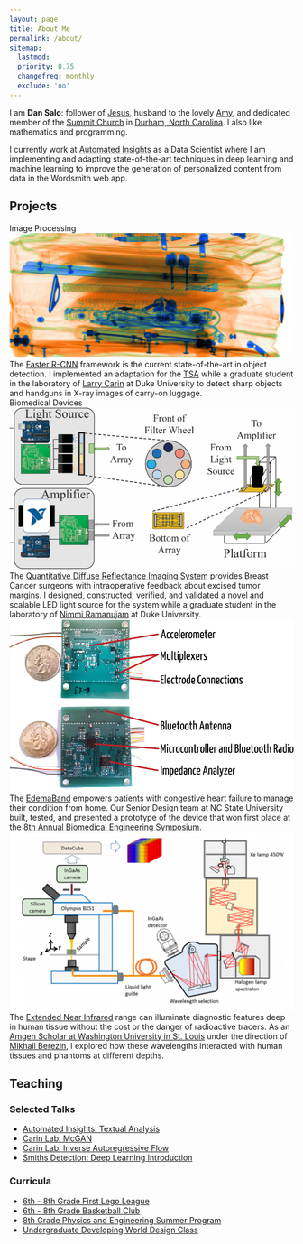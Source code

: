 ```yaml
---
layout: page
title: About Me
permalink: /about/
sitemap:
  lastmod:
  priority: 0.75
  changefreq: monthly
  exclude: 'no'
---
```


I am **Dan Salo**: follower of [Jesus](https://www.esv.org/John+4/), husband to the lovely [Amy](http://studentudurham.org/team), and dedicated member of the [Summit Church](http://www.summitrdu.com/) in [Durham, North Carolina](https://www.durham-nc.com/media/accolades/). I also like mathematics and programming.

I currently work at <a href="https://automatedinsights.com/">Automated Insights</a> as a Data Scientist where I am implementing and adapting state-of-the-art techniques in deep learning and machine learning to improve the generation of personalized content from data in the Wordsmith web app.

## Projects

<div class="t-body">
  <div class="t-row"><div class="t-head">Image Processing</div></div>
  <div class="t-row">
    <div class="t-img"><a href="/assets/about/bag_real.png" class="highslide" onclick="return hs.expand(this)"><img src="/assets/about/bag_real.png" alt="Highslide JS" /></a></div>
    <div class="t-cell">The <a href="https://arxiv.org/pdf/1506.01497.pdf">Faster R-CNN</a> framework is the current state-of-the-art in object detection. I implemented an adaptation for the <a href="https://www.tsa.gov/">TSA</a> while a graduate student in the laboratory of <a href="http://people.ee.duke.edu/~lcarin/">Larry
    Carin</a> at Duke University to detect sharp objects and handguns in X-ray images of carry-on luggage.</div>
  </div>
  <div class="t-row"><div class="t-head">Biomedical Devices</div></div>
  <div class="t-row">
    <div class="t-img"><a href="/assets/about/qdri_leds.png" class="highslide" onclick="return hs.expand(this)"><img src="/assets/about/qdri_leds.png" alt="Highslide JS" /></a></div>
    <div class="t-cell">The <a href="http://journals.plos.org/plosone/article?id=10.1371/journal.pone.0127525">Quantitative Diffuse Reflectance Imaging System</a> provides Breast Cancer surgeons with intraoperative feedback about excised tumor margins. I designed, constructed, verified, and validated a novel and scalable LED light source for the system while a graduate student in the laboratory of <a href="https://nimmi.bme.duke.edu/">Nimmi Ramanujam</a> at Duke University.</div>
  </div>
  <div class="t-row-border"></div>
  <div class="t-row">
    <div class="t-img"><a href="/assets/about/edemaband.png" onclick="return hs.expand(this)"><img src="/assets/about/edemaband.png" alt="Highslide JS" /></a></div>
    <div class="t-cell">The <a href="http://aac-rerc.psu.edu/wordpressmu/RESNA-SDC/2014/06/01/the-edemaband-north-carolina-state-university/">EdemaBand</a> empowers patients with congestive heart failure to manage their condition from home. Our Senior Design team at NC State University built, tested, and presented a prototype of the device that won first place at the <a href="http://www.ncbiotech.org/content/8th-annual-biomedical-engineering-symposium">8th Annual Biomedical Engineering Symposium</a>.</div>
  </div>
  <div class="t-row-border"></div>
  <div class="t-row">
    <div class="t-img"><a href="/assets/about/jbo_nir.png" class="highslide" onclick="return hs.expand(this)"><img src="/assets/about/jbo_nir.png" alt="Highslide JS" /></a></div>
    <div class="t-cell">The <a href="https://www.ncbi.nlm.nih.gov/pubmed/25104414">Extended Near Infrared</a> range can illuminate diagnostic features deep in human tissue without the cost or the danger of radioactive tracers. As an <a href="http://amgenscholars.com/university/washington-university-in-st.-louis">Amgen Scholar at Washington University in St. Louis</a> under the direction of <a href="https://www.mir.wustl.edu/research/research-laboratories/optical-radiology-laboratory-orl/research-groups/berezin-group">Mikhail Berezin</a>, I explored how these wavelengths interacted with human tissues and phantoms at different depths.</div>
  </div>
</div>

## Teaching

### Selected Talks
* [Automated Insights: Textual Analysis](../assets/about/talks/ai_text_analysis.pdf)
* [Carin Lab: McGAN](../assets/about/talks/carin_mcgan.pdf)
* [Carin Lab: Inverse Autoregressive Flow](../assets/about/talks/carin_iaf.pdf)
* [Smiths Detection: Deep Learning Introduction](../assets/about/talks/smiths_nn.pdf)

### Curricula
* [6th - 8th Grade First Lego League](https://drive.google.com/open?id=0B4npwJ5OSCnTX2xrQTB2UlpEQ0k)
* [6th - 8th Grade Basketball Club](https://drive.google.com/drive/folders/0B0Tgom4mxr1Vb2pIa1EtSTRiQTQ?usp=sharing)
* [8th Grade Physics and Engineering Summer Program](https://drive.google.com/drive/folders/0B8u9PK1-9QINb09KTkswc2s1MmM?usp=sharing)
* [Undergraduate Developing World Design Class](https://drive.google.com/drive/folders/0ByUXjmw7HbGSTmtjQTJ0TnpBcFk?usp=sharing)
